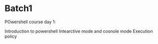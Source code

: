 # Batch1


POwershell course day 1:

Introduction to powershell
Intearctive mode and cosnole mode
Execution policy
